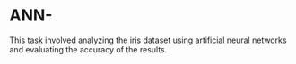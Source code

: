 # ANN-
This task involved analyzing the iris dataset using artificial neural networks and evaluating the accuracy of the results.
